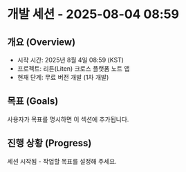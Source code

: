 # 개발 세션 - 2025-08-04 08:59

## 개요 (Overview)
- 시작 시간: 2025년 8월 4일 08:59 (KST)
- 프로젝트: 리튼(Liten) 크로스 플랫폼 노트 앱
- 현재 단계: 무료 버전 개발 (1차 개발)

## 목표 (Goals)
사용자가 목표를 명시하면 이 섹션에 추가됩니다.

## 진행 상황 (Progress)

세션 시작됨 - 작업할 목표를 설정해 주세요.